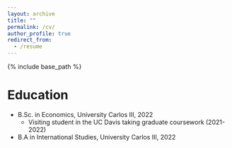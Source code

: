 ```yaml
---
layout: archive
title: ""
permalink: /cv/
author_profile: true
redirect_from:
  - /resume
---
```


{% include base_path %}


# Education
- B.Sc. in Economics, University Carlos III, 2022
  - Visiting student in the UC Davis taking graduate coursework (2021-2022)
- B.A in International Studies, University Carlos III, 2022
